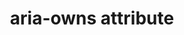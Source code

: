 ---
{
  "title": "aria-owns attribute",
  "description": "Identifies an element (or elements) in order to define a visual, functional, or contextual parent/child relationship between DOM elements where the DOM hierarchy cannot be used to represent the relationship. See related aria-controls.",
  "category": "aria",
  "keywords": [
    "aria-owns attribute"
  ],
  "last_test_date": "2020-08-31",
  "test_results_url": "https://a11ysupport.io/tech/aria/aria-owns_attribute",
  "stats": {
    "jaws": {
      "chrome": {
        "85": "y"
      },
      "ie": {
        "11": "y"
      },
      "firefox": {
        "80": "y"
      }
    },
    "narrator": {
      "edge": {
        "85": "y"
      }
    },
    "nvda": {
      "chrome": {
        "85": "y"
      },
      "firefox": {
        "80": "y"
      }
    },
    "talkback": {
      "and_chr": {
        "85": "y"
      }
    },
    "vo_ios": {
      "ios_saf": {
        "13.6.1": "n"
      }
    },
    "vo_macos": {
      "safari": {
        "13.1.2": "n"
      }
    },
    "orca": {
      "firefox": {
        "80": "y"
      }
    }
  },
  "links": {
    "ARIA spec for aria-owns": "https://www.w3.org/TR/wai-aria-1.1/#aria-owns"
  }
}
---